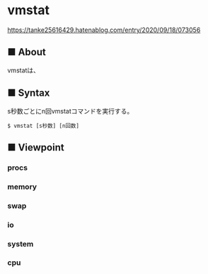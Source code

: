 # vmstat
https://tanke25616429.hatenablog.com/entry/2020/09/18/073056
## ■ About
vmstatは、
## ■ Syntax
s秒数ごとにn回vmstatコマンドを実行する。
```
$ vmstat [s秒数] [n回数]
```
## ■ Viewpoint
### procs
### memory
### swap
### io
### system
### cpu
